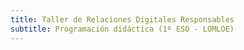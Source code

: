 ```yaml
---
title: Taller de Relaciones Digitales Responsables
subtitle: Programación didáctica (1º ESO - LOMLOE)
---
```

